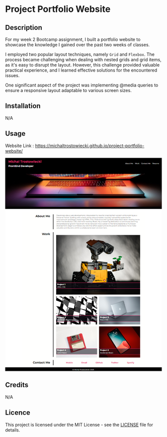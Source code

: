 # Project Portfolio Website


## Description

For my week 2 Bootcamp assignment, I built a portfolio website to showcase the knowledge I gained over the past two weeks of classes.

I employed two popular layout techniques, namely `Grid` and `Flexbox`. The process became challenging when dealing with nested grids and grid items, as it's easy to disrupt the layout. However, this challenge provided valuable practical experience, and I learned effective solutions for the encountered issues.

One significant aspect of the project was implementing @media queries to ensure a responsive layout adaptable to various screen sizes.

## Installation

N/A

## Usage 

Website Link : https://michaltrostowiecki.github.io/project-portfolio-website/

![Alt Text](./images/Screenshot%20(2).png)

## Credits

N/A

## Licence

This project is licensed under the MIT License - see the [LICENSE](LICENSE) file for details.

